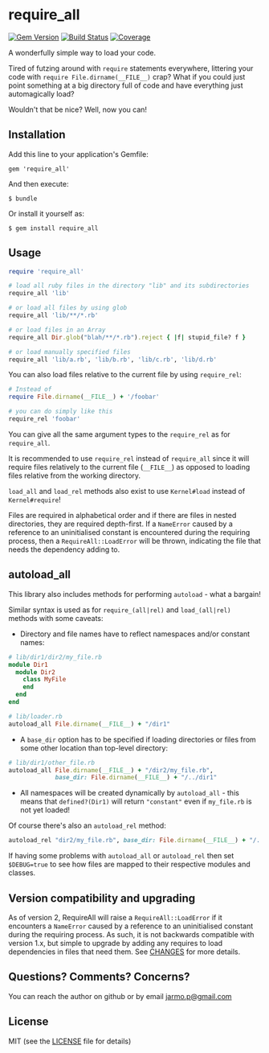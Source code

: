 # require_all
[![Gem Version](https://badge.fury.io/rb/require_all.png)](http://badge.fury.io/rb/require_all)
[![Build Status](https://secure.travis-ci.org/jarmo/require_all.png)](http://travis-ci.org/jarmo/require_all)
[![Coverage](https://coveralls.io/repos/jarmo/require_all/badge.png?branch=master)](https://coveralls.io/r/jarmo/require_all)

A wonderfully simple way to load your code.

Tired of futzing around with `require` statements everywhere, littering your code
with `require File.dirname(__FILE__)` crap?  What if you could just
point something at a big directory full of code and have everything just
automagically load?

Wouldn't that be nice?  Well, now you can!

## Installation

Add this line to your application's Gemfile:

    gem 'require_all'

And then execute:

    $ bundle

Or install it yourself as:

    $ gem install require_all

## Usage

```ruby
require 'require_all'

# load all ruby files in the directory "lib" and its subdirectories
require_all 'lib'

# or load all files by using glob
require_all 'lib/**/*.rb'

# or load files in an Array
require_all Dir.glob("blah/**/*.rb").reject { |f| stupid_file? f }

# or load manually specified files
require_all 'lib/a.rb', 'lib/b.rb', 'lib/c.rb', 'lib/d.rb'
```

You can also load files relative to the current file by using `require_rel`:

```ruby
# Instead of
require File.dirname(__FILE__) + '/foobar'

# you can do simply like this
require_rel 'foobar'
```

You can give all the same argument types to the `require_rel` as for `require_all`.

It is recommended to use `require_rel` instead of `require_all` since it will require files relatively
to the current file (`__FILE__`) as opposed to loading files relative from the working directory.

`load_all` and `load_rel` methods also exist to use `Kernel#load` instead of `Kernel#require`!

Files are required in alphabetical order and if there are files in nested directories, they are
required depth-first. If a `NameError` caused by a reference to an uninitialised constant is
encountered during the requiring process, then a `RequireAll::LoadError` will be thrown,
indicating the file that needs the dependency adding to.

## autoload_all

This library also includes methods for performing `autoload` - what a bargain!

Similar syntax is used as for `require_(all|rel)` and `load_(all|rel)` methods with some caveats:

* Directory and file names have to reflect namespaces and/or constant names:

```ruby
# lib/dir1/dir2/my_file.rb
module Dir1
  module Dir2
    class MyFile
    end
  end
end

# lib/loader.rb
autoload_all File.dirname(__FILE__) + "/dir1"
```

* A `base_dir` option has to be specified if loading directories or files from some other location
  than top-level directory:

```ruby
# lib/dir1/other_file.rb
autoload_all File.dirname(__FILE__) + "/dir2/my_file.rb",
             base_dir: File.dirname(__FILE__) + "/../dir1"
```

* All namespaces will be created dynamically by `autoload_all` - this means that `defined?(Dir1)` will
  return `"constant"` even if `my_file.rb` is not yet loaded!

Of course there's also an `autoload_rel` method:
```ruby
autoload_rel "dir2/my_file.rb", base_dir: File.dirname(__FILE__) + "/../dir1"
```

If having some problems with `autoload_all` or `autoload_rel` then set `$DEBUG=true` to see how files
are mapped to their respective modules and classes.

## Version compatibility and upgrading

As of version 2, RequireAll will raise a `RequireAll::LoadError` if it encounters a `NameError`
caused by a reference to an uninitialised constant during the requiring process. As such, it is not
backwards compatible with version 1.x, but simple to upgrade by adding any requires to load
dependencies in files that need them. See [CHANGES](CHANGES.md) for more details.

## Questions? Comments? Concerns?

You can reach the author on github or by email [jarmo.p@gmail.com](mailto:jarmo.p@gmail.com)

## License

MIT (see the [LICENSE](LICENSE) file for details)
